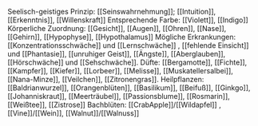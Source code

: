 Seelisch-geistiges Prinzip: [[Seinswahrnehmung]]; [[Intuition]], [[Erkenntnis]], [[Willenskraft]]
Entsprechende Farbe: [[Violett]], [[Indigo]] 
Körperliche Zuordnung: [[Gesicht]], [[Augen]], [[Ohren]], [[Nase]], [[Gehirn]], [[Hypophyse]], [[Hypothalamus]]
Mögliche Erkrankungen: [[Konzentrationsschwäche]] und [[Lernschwäche]] , [[fehlende Einsicht]] und [[Phantasie]], [[unruhiger Geist]], [[Ängste]], [[Aberglauben]], [[Hörschwäche]] und [[Sehschwäche]].
Düfte: [[Bergamotte]], [[Fichte]], [[Kampfer]], [[Kiefer]], [[Lorbeer]], [[Melisse]], [[Muskatellersalbei]], [[Nana-Minze]], [[Veilchen]], [[Zitronengras]].
Heilpflanzen: [[Baldrianwurzel]], [[Orangenblüten]], [[Basilikum]], [[Beifuß]], [[Ginkgo]], [[Johanniskraut]], [[Meerträubel]], [[Passionsblume]], [[Rosmarin]], [[Weißtee]], [[Zistrose]]
Bachblüten: [[CrabApple]]/[[Wildapfel]] , [[Vine]]/[[Wein]], [[Walnut]]/[[Walnuss]]